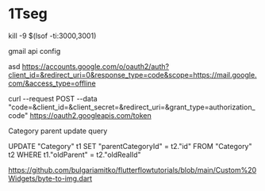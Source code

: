 # 1Tseg

kill -9 $(lsof -ti:3000,3001) 

gmail api config

asd
https://accounts.google.com/o/oauth2/auth?client_id=&redirect_uri=0&response_type=code&scope=https://mail.google.com/&access_type=offline


curl --request POST --data "code=&client_id=&client_secret=&redirect_uri=&grant_type=authorization_code" https://oauth2.googleapis.com/token


Category parent update query

UPDATE "Category" t1
SET "parentCategoryId" = t2."id"
FROM "Category" t2
WHERE t1."oldParent" = t2."oldRealId"




https://github.com/bulgariamitko/flutterflowtutorials/blob/main/Custom%20Widgets/byte-to-img.dart
